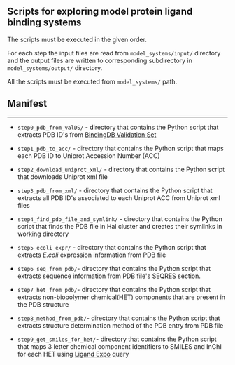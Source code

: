 ## Scripts for exploring model protein ligand binding systems

The scripts must be executed in the given order. 

For each step the input files are read from `model_systems/input/` directory and the output files are written to corresponding subdirectory in `model_systems/output/` directory.

All the scripts must be executed from `model_systems/` path.


## Manifest
----
* `step0_pdb_from_valDS/` - directory that contains the Python script that extracts PDB ID's from [BindingDB Validation Set](http://www.bindingdb.org/validation_sets/index.jsp)
 
* `step1_pdb_to_acc/` - directory that contains the Python script that maps each PDB ID to Uniprot Accession Number (ACC)

* `step2_download_uniprot_xml/` - directory that contains the Python script that downloads Uniprot xml file 

* `step3_pdb_from_xml/` - directory that contains the Python script that extracts all PDB ID's associated to each Uniprot ACC from Uniprot xml files

* `step4_find_pdb_file_and_symlink/` - directory that contains the Python script that finds the PDB file in Hal cluster and creates their symlinks in working directory

* `step5_ecoli_expr/` - directory that contains the Python script that extracts *E.coli* expression information from PDB file

* `step6_seq_from_pdb/`- directory that contains the Python script that extracts sequence information from PDB file's SEQRES section. 

* `step7_het_from_pdb/`- directory that contains the Python script that extracts  non-biopolymer chemical(HET) components that are present in the PDB structure 

* `step8_method_from_pdb/`- directory that contains the Python script that extracts structure determination method of the PDB entry from PDB file

* `step9_get_smiles_for_het/`- directory that contains the Python script that maps 3 letter chemical component identifiers to  SMILES and InChI for each HET using [Ligand Expo](http://ligand-expo.rcsb.org/) query

